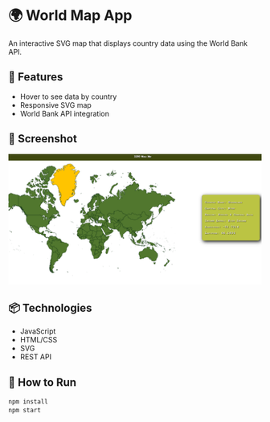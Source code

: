 # 🌍 World Map App

An interactive SVG map that displays country data using the World Bank API.

## 🚀 Features
- Hover to see data by country
- Responsive SVG map
- World Bank API integration

## 📸 Screenshot
![Screenshot](assets/Screenshot_3.png)

## 📦 Technologies
- JavaScript
- HTML/CSS
- SVG
- REST API

## 📁 How to Run
```bash
npm install
npm start